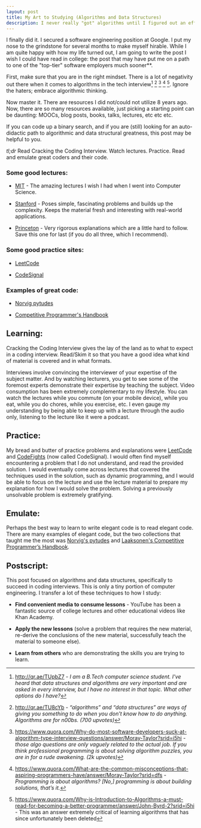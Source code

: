 ```yaml
---
layout: post
title: My Art to Studying (Algorithms and Data Structures)
description: I never really "got" algorithms until I figured out an effective approach to learning it.
---
```


I finally did it. I secured a software engineering position at Google. I put my nose to the grindstone for several months to make myself hirable. While I am quite happy with how my life turned out, I am going to write the post I wish I could have read in college: the post that may have put me on a path to one of the "top-tier" software employers much sooner\*\*.

First, make sure that you are in the right mindset. There is a lot of negativity out there when it comes to algorithms in the tech interview[^1] [^2] [^3] [^4] [^5]. Ignore the haters; embrace algorithmic thinking.

Now master it. There are resources I did not/could not utilize 8 years ago. Now, there are so many resources available, just picking a starting point can be daunting: MOOCs, blog posts, books, talks, lectures, etc etc etc.

If you can code up a binary search, and if you are (still) looking for an auto-didactic path to algorithmic and data structural greatness, this post may be helpful to you.

*tl;dr* Read Cracking the Coding Interview. Watch lectures. Practice. Read and emulate great coders and their code.

### Some good lectures:

 - [MIT](https://www.youtube.com/playlist?list=PLUl4u3cNGP61Oq3tWYp6V_F-5jb5L2iHb) - The amazing lectures I wish I had when I went into Computer Science.

 - [Stanford](https://www.coursera.org/learn/algorithms-part1) - Poses simple, fascinating problems and builds up the complexity. Keeps the material fresh and interesting with real-world applications.

 - [Princeton](https://www.coursera.org/specializations/algorithms) - Very rigorous explanations which are a little hard to follow. Save this one for last (if you do all three, which I recommend).

### Some good practice sites:

 - [LeetCode](https://leetcode.com/)

 - [CodeSignal](https://codesignal.com/)

### Examples of great code:

 - [Norvig pytudes](https://github.com/norvig/pytudes)

 - [Competitive Programmer's Handbook](https://cses.fi/book/book.pdf)

## Learning:
Cracking the Coding Interview gives the lay of the land as to what to expect in a coding interview. Read/Skim it so that you have a good idea what kind of material is covered and in what formats.

Interviews involve convincing the interviewer of your expertise of the subject matter. And by watching lecturers, you get to see some of the foremost experts demonstrate their expertise by teaching the subject. Video consumption has been extremely complementary to my lifestyle. You can watch the lectures while you commute (on your mobile device), while you eat, while you do chores, while you exercise, etc. I even gauge my understanding by being able to keep up with a lecture through the audio only, listening to the lecture like it were a podcast.

## Practice:

My bread and butter of practice problems and explanations were [LeetCode](https://leetcode.com/) and [CodeFights](https://codesignal.com/) (now called CodeSignal). I would often find myself encountering a problem that I do not understand, and read the provided solution. I would eventually come across lectures that covered the techniques used in the solution, such as dynamic programming, and I would be able to focus on the lecture and use the lecture material to prepare my explanation for how I would solve the problem. Solving a previously unsolvable problem is extremely gratifying.

## Emulate:

Perhaps the best way to learn to write elegant code is to read elegant code. There are many examples of elegant code, but the two collections that taught me the most was [Norvig's pytudes](https://github.com/norvig/pytudes) and [Laaksonen's Competitive Programmer’s Handbook](https://cses.fi/book/book.pdf).

## Postscript:

This post focused on algorithms and data structures, specifically to succeed in coding interviews. This is only a tiny portion of computer engineering. I transfer a lot of these techniques to how I study:

 - **Find convenient media to consume lessons** - YouTube has been a fantastic source of college lectures and other educational videos like Khan Academy.

 - **Apply the new lessons** (solve a problem that requires the new material, re-derive the conclusions of the new material, successfully teach the material to someone else).

 - **Learn from others** who are demonstrating the skills you are trying to learn.

[^1]: http://qr.ae/TUpbZ7 - *I am a B.Tech computer science student. I've heard that data structures and algorithms are very important and are asked in every interview, but I have no interest in that topic. What other options do I have?*
[^2]: http://qr.ae/TU8cYb - *“algorithms” and “data structures” are ways of giving you something to do when you don’t know how to do anything. Algorithms are for n00bs. (700 upvotes)*
[^3]: https://www.quora.com/Why-do-most-software-developers-suck-at-algorithm-type-interview-questions/answer/Moray-Taylor?srid=i5hi - *those algo questions are only vaguely related to the actual job. If you think professional programming is about solving algorithm puzzles, you are in for a rude awakening. (2k upvotes)*
[^4]: https://www.quora.com/What-are-the-common-misconceptions-that-aspiring-programmers-have/answer/Moray-Taylor?srid=dfs - *Programming is about algorithms? [No,] programming is about building solutions, that’s it.*
[^5]: https://www.quora.com/Why-is-Introduction-to-Algorithms-a-must-read-for-becoming-a-better-programmer/answer/John-Byrd-2?srid=i5hi - This was an answer extremely critical of learning algorithms that has since unfortunately been deleted
